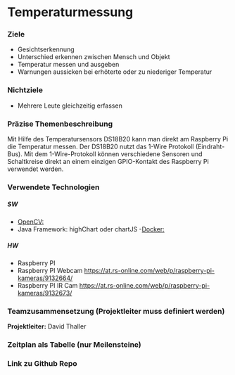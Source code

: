 # Temperaturmessung

### Ziele
- Gesichtserkennung
- Unterschied erkennen zwischen Mensch und Objekt
- Temperatur messen und ausgeben
- Warnungen aussicken bei erhöterte oder zu niederiger Temperatur 

### Nichtziele
- Mehrere Leute gleichzeitig erfassen


### Präzise Themenbeschreibung 
Mit Hilfe des Temperatursensors DS18B20 kann man direkt am Raspberry Pi die Temperatur messen. Der DS18B20 nutzt das 1-Wire Protokoll (Eindraht-Bus). Mit dem 1-Wire-Protokoll können verschiedene Sensoren und Schaltkreise direkt an einem einzigen GPIO-Kontakt des Raspberry Pi verwendet werden.


### Verwendete Technologien

##### SW
- [OpenCV:](https://opencv.org/)
- Java Framework: highChart oder chartJS
-[Docker:](www.docker.com)

##### HW
- Raspberry PI
- Raspberry PI Webcam https://at.rs-online.com/web/p/raspberry-pi-kameras/9132664/
- Raspberry PI IR Cam https://at.rs-online.com/web/p/raspberry-pi-kameras/9132673/


### Teamzusammensetzung (Projektleiter muss definiert werden)
**Projektleiter:** David Thaller


### Zeitplan als Tabelle (nur Meilensteine)


### Link zu Github Repo








